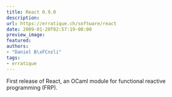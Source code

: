 ```yaml
---
title: React 0.9.0
description:
url: https://erratique.ch/software/react
date: 2009-01-20T02:57:19-00:00
preview_image:
featured:
authors:
- "Daniel B\xFCnzli"
tags:
- erratique
---
```


<p>First release of React, an OCaml module for functional reactive programming (<abbr>FRP</abbr>).</p>
